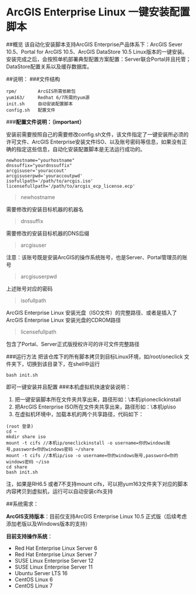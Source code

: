 # ArcGIS Enterprise Linux 一键安装配置脚本
##概览
该自动化安装脚本支持ArcGIS Enterprise产品体系下：ArcGIS Sever 10.5、Portal  for ArcGIS 10.5、ArcGIS DataStore 10.5 Linux版本的一键安装。安装完成之后，会按照单机部署典型配置方案配置：Server联合Portal并且托管；DataStore配置关系以及缓存数据库。


 
##说明：
###文件结构
```
rpm/		ArcGIS所需依赖包
yum163/		Redhat 6/7所需的yum源
init.sh		自动安装配置脚本
config.sh	配置文件		
```

###**配置文件说明：（important）**

安装前需要按照自己的需要修改config.sh文件，该文件指定了一键安装所必须的许可文件、ArcGIS Enterprise安装文件ISO、以及账号密码等信息，如果没有正确的指定这些信息，自动化安装配置脚本是无法运行成功的。
```
newhostname="yourhostname"		
dnssuffix="yourdnssuffix"
arcgisuser='youraccout'
arcgisuserpwd='youraccoutpwd'
isofullpath='/path/to/arcgis.iso'
licensefullpath='/path/to/arcgis_ecp_license.ecp'
```
>newhostname

需要修改的安装目标机器的机器名

>dnssuffix            

需要修改的安装目标机器的DNS后缀

>arcgisuser

注意：该账号既是安装ArcGIS的操作系统账号，也是Server、Portal管理员的账号

>arcgisuserpwd

上述账号对应的密码

>isofullpath

ArcGIS Enterprise Linux 安装光盘（ISO文件）的完整路径、或者是插入了ArcGIS Enterprise Linux 安装光盘的CDROM路径

>licensefullpath

包含了Portal、Server正式版授权许可的许可文件完整路径

###运行方法
把该仓库下的所有脚本拷贝到目标Linux环境，如/root/oneclick 文件夹下，切换到该目录下，在shell中运行
```
bash init.sh
```
即可一键安装并且配置
###本机虚拟机快速安装说明：

 1. 把一键安装脚本所在文件夹共享出来，路径形如：\\本机ip\oneclickinstall
 2. 把ArcGIS Enterprise ISO所在文件夹共享出来，路径形如：\\本机ip\iso
 3. 在虚拟机环境中，加载本机的两个共享路径，代码如下：

```
(root 登录)
cd ~
mkdir share iso
mount -t cifs //本机ip/oneclickinstall -o username=你的windows账号,password=你的windows密码 ~/share
mount -t cifs //本机ip/iso -o username=你的windows账号,password=你的windows密码 ~/iso
cd share
bash init.sh
```
注，如果是RH6.5 或者7不支持mount cifs，可以把yum163文件夹下对应的脚本内容拷贝到虚拟机，运行可以自动安装cifs支持

##系统需求：

**ArcGIS支持版本**：目前仅支持ArcGIS Enterprise Linux 10.5 正式版（后续考虑添加老版以及Windows版本的支持）

**目前支持操作系统**：

 - Red Hat Enterprise Linux Server 6
 - Red Hat Enterprise Linux Server 7
 - SUSE Linux Enterprise Server 12
 - SUSE Linux Enterprise Server 11
 - Ubuntu Server LTS 16
 - CentOS Linux 6
 - CentOS Linux 7






